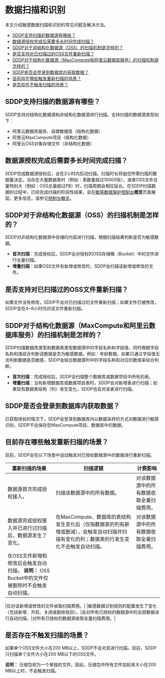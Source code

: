 # 数据扫描和识别

本文介绍敏感数据扫描和识别的常见问题及解决方法。

-   [SDDP支持扫描的数据源有哪些？](#section_fen_4pj_lwg)
-   [数据源授权完成后需要多长时间完成扫描？](#section_hv1_nu2_vqi)
-   [SDDP对于非结构化数据源（OSS）的扫描机制是怎样的？](#section_7np_ggx_mab)
-   [是否支持对已扫描过的OSS文件重新扫描？](#section_let_6i8_6qf)
-   [SDDP对于结构化数据源（MaxCompute和阿里云数据库服务）的扫描机制是怎样的？](#section_uxo_wqg_q6j)
-   [SDDP是否会登录到数据库内获取数据？](#section_8ut_oez_69d)
-   [目前存在哪些触发重新扫描的场景？](#section_9lh_qg8_epu)
-   [是否存在不触发扫描的场景？](#section_n7c_p51_g1q)

## SDDP支持扫描的数据源有哪些？

SDDP支持对结构化数据源和非结构化数据源进行扫描。支持扫描的数据源类型如下：

-   阿里云数据库服务、自建数据库（结构化数据）
-   阿里云MaxCompute项目（结构化数据）
-   阿里云OSS对象存储文件（非结构化数据）

## 数据源授权完成后需要多长时间完成扫描？

SDDP完成数据源授权后，会在2小时内启动扫描。扫描时长将由您所需扫描的数据量决定。当存在大量数据表时（例如：表数量超过10000张），或者OSS文件总量特别大（例如：OSS总量超过PB）时，扫描周期会相应延长。在SDDP扫描数据的过程中，已经完成扫描的阶段性结果，会在[敏感数据保护控制台](https://yundun.console.aliyun.com/?p=sddp#/overview)**概览**页面展现。更多信息，请参见[控制台概览](/intl.zh-CN/用户指南/控制台概览.md)。

## SDDP对于非结构化数据源（OSS）的扫描机制是怎样的？

SDDP对非结构化数据源中存储的内容进行扫描，根据扫描结果判断是否为敏感数据。

-   **首次扫描**：完成授权后，SDDP会对授权的OSS存储桶（Bucket）中的文件进行全量扫描。
-   **增量扫描**：如果OSS文件有新增或修改时，SDDP会扫描该新增或修改的文件。

## 是否支持对已扫描过的OSS文件重新扫描？

如果文件没有修改，SDDP不会对已扫描过的文件重新扫描；如果文件已被修改，SDDP会在4~8小时内对该文件重新扫描。

## SDDP对于结构化数据源（MaxCompute和阿里云数据库服务）的扫描机制是怎样的？

SDDP扫描数据库类型和数据表类型数据源中的字段名称和字段值，同时根据字段名称和值综合判断该数据是否为敏感数据。例如：年龄数据。如果只通过字段值无法判断数据是否敏感，SDDP会结合数据源列中的字段名称和对应的数值来综合判断。

-   **首次扫描**：完成授权后，SDDP会扫描整个数据库或数据项目中所有的表。
-   **增量扫描**：当有新增数据库或数据项目表时，SDDP会对新增表进行扫描；如果现有数据表结构（列）发生变化，SDDP也会对该表进行扫描。

## SDDP是否会登录到数据库内获取数据？

已获取授权的情况下，SDDP会登录到数据库内以数据采样的方式对数据进行敏感识别，SDDP不会保存您MaxCompute项目、数据库中的数据。

## 目前存在哪些触发重新扫描的场景？

目前，SDDP会在以下场景中自动触发对已授权数据源中的数据进行重新扫描。

|重新扫描的场景|扫描逻辑|计费影响|
|-------|----|----|
|数据源首次完成授权接入。|扫描该数据源中的所有数据。|对该数据源中的所有数据收取全量扫描费用。|
|数据源完成授权接入并已进行过扫描后，数据源发生了变化。|在MaxCompute、数据库的表结构发生变化后（仅指数据表的列有新增或删减），会触发自动扫描并扫描有变化的列；数据表的行发生变化不会触发自动扫描。|对该数据源中的所有数据收取全量扫描费用。|
|在OSS文件新增和修改后会触发自动扫描。 **说明：** OSS Bucket中的文件仅被删除时不会触发自动扫描。

|仅对该新增或修改的文件收取扫描费用。|
|敏感数据识别规则的配置发生了变化（包括新增、开启、关闭或删除规则）。|会对所有已授权的数据源中的全部数据进行自动扫描。|对所有已授权的数据源收取全量扫描费用。|

## 是否存在不触发扫描的场景？

如果单个OSS文件大小在200 MB以上，SDDP不会对其进行扫描。目前，SDDP只扫描单个文件大小在200 MB以下的OSS文件。

**说明：** 压缩包视为一个单独的文件。因此，压缩包中所有文件加起来大小在200 MB以上时，不会触发扫描。

